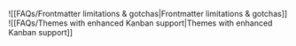 ![[FAQs/Frontmatter limitations & gotchas|Frontmatter limitations & gotchas]]
![[FAQs/Themes with enhanced Kanban support|Themes with enhanced Kanban support]]
